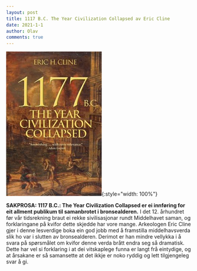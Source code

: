 ```yaml
---
layout: post
title: 1117 B.C. The Year Civilization Collapsed av Eric Cline
date: 2021-1-1
author: Olav
comments: true
---
```


![Omslaget til 1117 B.C. The Year Civilization Collapsed viser folk som flyktar frå ein by, med mørke, trugande skyer på himmelen.](/images/1117.jpg){:style="width: 100%"}

**SAKPROSA: 1117 B.C.: The Year Civilization Collapsed er ei innføring for eit allment publikum til samanbrotet i bronsealderen.** I det 12. århundret før vår tidsrekning braut ei rekke sivilisasjonar rundt Middelhavet saman, og forklaringane på kvifor dette skjedde har vore mange. Arkeologen Eric Cline gjer i denne lesverdige boka ein god jobb med å framstilla middelhavsverda slik ho var i slutten av bronsealderen. Derimot er han mindre vellykka i å svara på spørsmålet om kvifor denne verda brått endra seg så dramatisk. Dette har vel si forklaring i at dei vitskaplege funna er langt frå eintydige, og at årsakane er så samansette at det ikkje er noko ryddig og lett tilgjengeleg svar å gi.